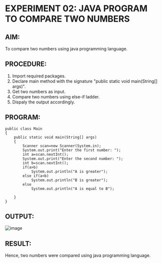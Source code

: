 # EXPERIMENT 02: JAVA PROGRAM TO COMPARE TWO NUMBERS
## AIM:
To compare two numbers using java programming language.
## PROCEDURE:
1. Import required packages.
2. Declare main method with the signature "public static void main(String[] args)".
3. Get two numbers as input.
4. Compare two numbers using else-if ladder.
5. Dispaly the output accordingly.
## PROGRAM:
```
public class Main
{
    public static void main(String[] args)
    {
        Scanner scan=new Scanner(System.in);
        System.out.print("Enter the first number: ");
        int a=scan.nextInt();
        System.out.print("Enter the second number: ");
        int b=scan.nextInt();
        if(a>b)
            System.out.println("A is greater");
        else if(a<b)
            System.out.println("B is greater");
        else
            System.out.println("A is equal to B");

    }
}
```
## OUTPUT:
![image](https://github.com/Rithigasri/Experiment02-Java/assets/93427256/7f7fffac-39ea-453d-a6f8-65facb9c7994)

## RESULT:
Hence, two numbers were compared using java programming language.

